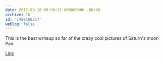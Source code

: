```yaml
---
date: 2017-03-10 09:50:57.000000000 -08:00
archive: fb
id: '1489168257'
weblog: false
---
```


This is the best writeup so far of the crazy cool pictures of Saturn's moon Pan.

[Link](http://www.blastr.com/2017-3-10/no-aliens-havent-invaded-saturn-its-pan-flying-saucer-moon)
